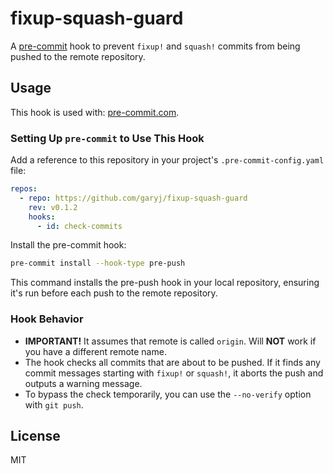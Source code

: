 # fixup-squash-guard

A [pre-commit](https://pre-commit.com/) hook to prevent `fixup!` and `squash!` commits from being pushed to the remote
repository.

## Usage

This hook is used with: [pre-commit.com](https://pre-commit.com/).

### Setting Up `pre-commit` to Use This Hook

Add a reference to this repository in your project's `.pre-commit-config.yaml` file:

```yaml
repos:
  - repo: https://github.com/garyj/fixup-squash-guard
    rev: v0.1.2
    hooks:
      - id: check-commits
```

Install the pre-commit hook:

```bash
pre-commit install --hook-type pre-push
```

This command installs the pre-push hook in your local repository, ensuring it's run before each push to the remote
repository.

### Hook Behavior

- **IMPORTANT!** It assumes that remote is called `origin`. Will **NOT** work if you have a different remote name.
- The hook checks all commits that are about to be pushed. If it finds any commit messages starting with `fixup!` or
  `squash!`, it aborts the push and outputs a warning message.
- To bypass the check temporarily, you can use the `--no-verify` option with `git push`.

## License

MIT
